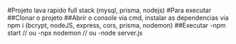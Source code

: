 #Projeto lava rapido full stack (mysql, prisma, nodejs)
#Para executar 
##Clonar o projeto 
##Abrir o console via cmd, instalar as dependencias via npm i (bcrypt, nodeJS, express, cors, prisma, nodemon)
##Executar
	-npm start // ou
	-npx nodemon // ou
	-node server.js
